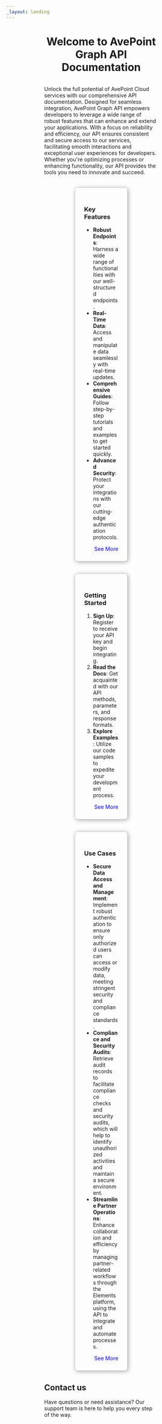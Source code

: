 ```yaml
---
_layout: landing
---
```


<div style="margin-left: 20%; margin-right: 20%;">

<h1 style="text-align: center; margin-bottom: 32px;">Welcome to AvePoint Graph API Documentation</h1>

<p style="margin-bottom: 32px;">
Unlock the full potential of AvePoint Cloud services with our comprehensive API documentation. Designed for seamless integration, AvePoint Graph API empowers developers to leverage a wide range of robust features that can enhance and extend your applications. With a focus on reliability and efficiency, our API ensures consistent and secure access to our services, facilitating smooth interactions and exceptional user experiences for developers. Whether you're optimizing processes or enhancing functionality, our API provides the tools you need to innovate and succeed.  
</p>

<div style="display: flex; justify-content: center; flex-wrap: wrap; gap: 32px; margin-bottom: 32px;">

  <div style="border:1px solid #ccc; padding:24px; border-radius:8px; box-shadow:2px 2px 12px #aaa; width: 30%;">
    <h3 style="margin-bottom: 16px;"> Key Features</h3>
    <ul>
      <li><b>Robust Endpoints</b>: Harness a wide range of functionalities with our well-structured endpoints.</li>
      <li><b>Real-Time Data</b>: Access and manipulate data seamlessly with real-time updates.</li>
      <li><b>Comprehensive Guides</b>: Follow step-by-step tutorials and examples to get started quickly.</li>
      <li><b>Advanced Security</b>: Protect your integrations with our cutting-edge authentication protocols.</li>
    </ul>
    <div style="text-align: right;">
      <a href="./docs/Overview.md" style="text-decoration:none; color:blue;">See More</a>
    </div>
  </div>

  <div style="border:1px solid #ccc; padding:24px; border-radius:8px; box-shadow:2px 2px 12px #aaa; width: 30%;">
    <h3 style="margin-bottom: 16px;">Getting Started</h3>
    <ol>
      <li><b>Sign Up</b>: Register to receive your API key and begin integrating.</li>
      <li><b>Read the Docs</b>: Get acquainted with our API methods, parameters, and response formats.</li>
      <li><b>Explore Examples</b>: Utilize our code samples to expedite your development process.</li>
    </ol>
    <div style="text-align: right;">
      <a href="./docs/Use-AvePoint-Graph-Modern-API.md" style="text-decoration:none; color:blue;">See More</a>
    </div>
  </div>

  <div style="border:1px solid #ccc; padding:24px; border-radius:8px; box-shadow:2px 2px 12px #aaa; width: 30%;">
    <h3 style="margin-bottom: 16px;">Use Cases</h3>
    <ul>
      <li><b>Secure Data Access and Management</b>: Implement robust authentication to ensure only authorized users can access or modify data, meeting stringent security and compliance standards.</li>
      <li><b>Compliance and Security Audits</b>: Retrieve audit records to facilitate compliance checks and security audits, which will help to identify unauthorized activities and maintain a secure environment.</li>
      <li><b>Streamline Partner Operations</b>: Enhance collaboration and efficiency by managing partner-related workflows through the Elements platform, using the API to integrate and automate processes.</li>
    </ul>
    <div style="text-align: right;">
      <a href="./docs/Use-Cases.md" style="text-decoration:none; color:blue;">See More</a>
    </div>
  </div>

</div>

## Contact us  

<p style="margin-bottom: 32px;">Have questions or need assistance? Our support team is here to help you every step of the way. </p> 